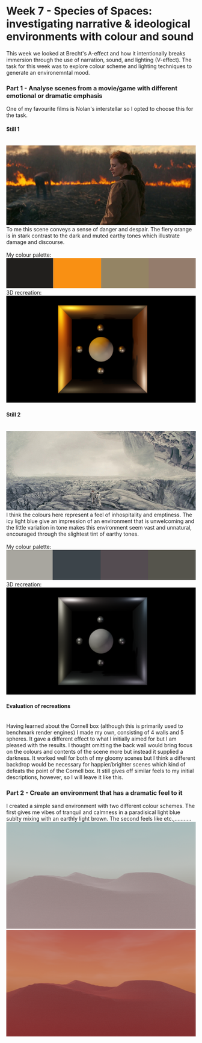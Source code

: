 # Week 7 - Species of Spaces: investigating narrative & ideological environments with colour and sound
This week we looked at Brecht's A-effect and how it intentionally breaks immersion through the use of narration, sound, and lighting (V-effect). The task for this week was to explore colour scheme and lighting techniques to generate an environemntal mood.


### Part 1 - Analyse scenes from a movie/game with different emotional or dramatic emphasis
One of my favourite films is Nolan's interstellar so I opted to choose this for the task. 
#### Still 1
\
![](img/interstellar2.jpg)
\
To me this scene conveys a sense of danger and despair. The fiery orange is in stark contrast to the dark and muted earthy tones which illustrate damage and discourse. 
\
\
My colour palette:
\
![](img/col1.png)
\
3D recreation:
![](img/2.png)
#### Still 2
\
![](img/interstellar11.jpg)
\
I think the colours here represent a feel of inhospitality and emptiness. The icy  light blue give an impression of an environment that is unwelcoming and the little variation in tone makes this environment seem vast and unnatural, encouraged through the slightest tint of earthy tones.
\
\
My colour palette:
\
![](img/col2.png)
\
3D recreation:
![](img/1.png)


#### Evaluation of recreations
\
Having learned about the Cornell box (although this is primarily used to benchmark render engines) I made my own, consisting of 4 walls and 5 spheres. It gave a different effect to what I initially aimed for but I am pleased with the results. I thought omitting the back wall would bring focus on the colours and contents of the scene more but instead it supplied a darkness. It worked well for both of my gloomy scenes but I think a different backdrop would be necessary for happier/brighter scenes which kind of defeats the point of the Cornell box. It still gives off similar feels to my initial descriptions, however, so I will leave it like this.

### Part 2 - Create an environment that has a dramatic feel to it
I created a simple sand environment with two different colour schemes. The first gives me vibes of tranquil and calmness in a paradisical light blue sublty mixing with an earthly light brown. The second feels like etc.,...........
\
![](img/nice.png)
\
![](img/red.png)
